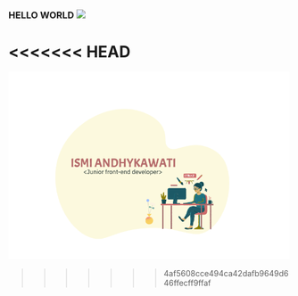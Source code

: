 ### HELLO WORLD <img src="https://media.giphy.com/media/hvRJCLFzcasrR4ia7z/giphy.gif" width="25px">
<<<<<<< HEAD
=======
![ismi](ismi.png)
>>>>>>> 4af5608cce494ca42dafb9649d646ffecff9ffaf
